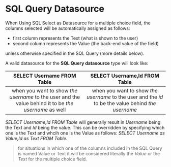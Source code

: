 # SQL Query Datasource

When Using SQL Select as Datasource for a multiple choice field, the columns selected will be automatically assigned as follows:
* first column represents the Text (what is shown to the user)
* second column represents the Value (the back-end value of the field)

unless otherwise specified in the SQL Query (more details below).

A valid datasource for the **SQL Query datasource** type will look like:

| SELECT Username FROM Table | SELECT Username,Id FROM Table |
|:-------------:|:-------------:|
| when you want to show _the username_ to the user and the value behind it to be _the username_ as well     | when you want to show _the username_ to the user and the _id_ to be the value behind _the username_|

_SELECT Username,Id FROM Table_ will generally result in _Username_ being the Text and _Id_ being the value. This can be overridden by specifying which one is the Text and whcih one is the Value as follows: _SELECT Username as Value,Id as Text FROM Table_.

> for situations in which one of the columns included in the SQL Query is named Value or Text it will be considered literally the _Value_ or the _Text_ for the multiple choice field.